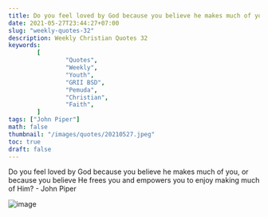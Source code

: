 ```yaml
---
title: Do you feel loved by God because you believe he makes much of you, or because you believe he frees you and empowers you to enjoy making much of him?
date: 2021-05-27T23:44:27+07:00
slug: "weekly-quotes-32"
description: Weekly Christian Quotes 32
keywords: 
        [
                "Quotes",
                "Weekly",
                "Youth",
                "GRII BSD",
                "Pemuda",
                "Christian",
                "Faith",
        ]
tags: ["John Piper"]
math: false
thumbnail: "/images/quotes/20210527.jpeg"
toc: true
draft: false
---
```


Do you feel loved by God because you believe he makes much of you, or because you believe He frees you and empowers you to enjoy making much of Him? - John Piper

![image](/images/quotes/20210527.jpeg)
